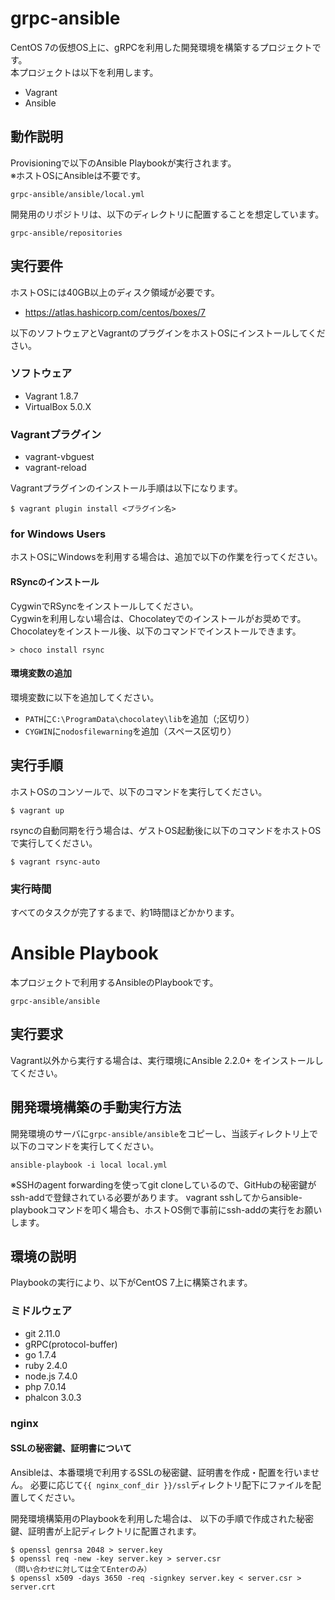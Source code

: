 # grpc-ansible

CentOS 7の仮想OS上に、gRPCを利用した開発環境を構築するプロジェクトです。  
本プロジェクトは以下を利用します。

- Vagrant
- Ansible


## 動作説明

Provisioningで以下のAnsible Playbookが実行されます。  
※ホストOSにAnsibleは不要です。  

    grpc-ansible/ansible/local.yml

開発用のリポジトリは、以下のディレクトリに配置することを想定しています。

    grpc-ansible/repositories


## 実行要件

ホストOSには40GB以上のディスク領域が必要です。
- https://atlas.hashicorp.com/centos/boxes/7

以下のソフトウェアとVagrantのプラグインをホストOSにインストールしてください。

### ソフトウェア

- Vagrant 1.8.7
- VirtualBox 5.0.X

### Vagrantプラグイン

- vagrant-vbguest
- vagrant-reload

Vagrantプラグインのインストール手順は以下になります。

```
$ vagrant plugin install <プラグイン名>
```


### for Windows Users

ホストOSにWindowsを利用する場合は、追加で以下の作業を行ってください。

#### RSyncのインストール

CygwinでRSyncをインストールしてください。  
Cygwinを利用しない場合は、Chocolateyでのインストールがお奨めです。  
Chocolateyをインストール後、以下のコマンドでインストールできます。

```
> choco install rsync
```

#### 環境変数の追加

環境変数に以下を追加してください。

- ```PATH```に```C:\ProgramData\chocolatey\lib```を追加（;区切り）
- ```CYGWIN```に```nodosfilewarning```を追加（スペース区切り）


## 実行手順

ホストOSのコンソールで、以下のコマンドを実行してください。  

    $ vagrant up

rsyncの自動同期を行う場合は、ゲストOS起動後に以下のコマンドをホストOSで実行してください。

    $ vagrant rsync-auto


### 実行時間

すべてのタスクが完了するまで、約1時間ほどかかります。  


# Ansible Playbook

本プロジェクトで利用するAnsibleのPlaybookです。

    grpc-ansible/ansible


## 実行要求

Vagrant以外から実行する場合は、実行環境にAnsible 2.2.0+ をインストールしてください。


## 開発環境構築の手動実行方法

開発環境のサーバに```grpc-ansible/ansible```をコピーし、当該ディレクトリ上で以下のコマンドを実行してください。

    ansible-playbook -i local local.yml

※SSHのagent forwardingを使ってgit cloneしているので、GitHubの秘密鍵がssh-addで登録されている必要があります。
vagrant sshしてからansible-playbookコマンドを叩く場合も、ホストOS側で事前にssh-addの実行をお願いします。


## 環境の説明

Playbookの実行により、以下がCentOS 7上に構築されます。

### ミドルウェア

- git 2.11.0
- gRPC(protocol-buffer)
- go 1.7.4
- ruby 2.4.0
- node.js 7.4.0
- php 7.0.14
- phalcon 3.0.3


### nginx

#### SSLの秘密鍵、証明書について

Ansibleは、本番環境で利用するSSLの秘密鍵、証明書を作成・配置を行いません。
必要に応じて`{{ nginx_conf_dir }}/ssl`ディレクトリ配下にファイルを配置してください。

開発環境構築用のPlaybookを利用した場合は、
以下の手順で作成された秘密鍵、証明書が上記ディレクトリに配置されます。

```
$ openssl genrsa 2048 > server.key
$ openssl req -new -key server.key > server.csr
（問い合わせに対しては全てEnterのみ）
$ openssl x509 -days 3650 -req -signkey server.key < server.csr > server.crt
```